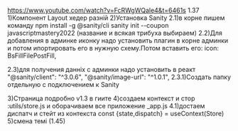 
https://www.youtube.com/watch?v=FcRWgWQale4&t=6461s
1.37
1)Компонент Layout хедер разній
2)Установка Sanity
   2.1)в корне  пишем команду
       npm install -g @sanity/cli
      sanity init --coupon javascriptmastery2022
      (название и всякая трибуха выбираем)
   2.2)Для добавления в админке иконку надо установить плагин в корне админки 
     и потом ипортировать его в нужную схему.Потом вставить его:
       icon: BsFillFilePostFill,

   2.3)для получения данніх с админки надо установить в реакт
      "@sanity/client": "^3.0.6",
      "@sanity/image-url": "^1.0.1",
      2.3.1)Создать папку отдельную с подключением к Sanity

3)Страница подробно v1.3 в гиите
4)создаем контекст и стор :utils/store.js  и оборачиваем все приложение  _app.js
   4.1)достаем диспатч и стейт   из контекста 
      const {state,dispatch} = useContext(Store)
5)смена темі (1.45)
      